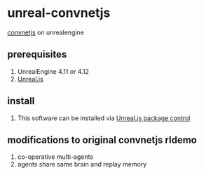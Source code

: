 # unreal-convnetjs
[convnetjs](https://github.com/karpathy/convnetjs) on unrealengine

## prerequisites
1. UnrealEngine 4.11 or 4.12
2. [Unreal.js](https://github.com/ncsoft/Unreal.js)

## install
1. This software can be installed via [Unreal.js package control](https://github.com/ncsoft/Unreal.js-packages)

## modifications to original convnetjs rldemo
1. co-operative multi-agents 
2. agents share same brain and replay memory
